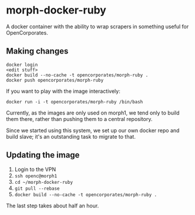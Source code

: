 # morph-docker-ruby

A docker container with the ability to wrap scrapers in something useful for
OpenCorporates.

## Making changes

    docker login
    <edit stuff>
    docker build --no-cache -t opencorporates/morph-ruby .
    docker push opencorporates/morph-ruby

If you want to play with the image interactively:

    docker run -i -t opencorporates/morph-ruby /bin/bash

Currently, as the images are only used on morph1, we tend only to build them
there, rather than pushing them to a central repository.

Since we started using this system, we set up our own docker repo and build
slave; it's an outstanding task to migrate to that.

## Updating the image

1. Login to the VPN
1. `ssh openc@morph1`
1. `cd ~/morph-docker-ruby`
1. `git pull --rebase`
1. `docker build --no-cache -t opencorporates/morph-ruby .`

The last step takes about half an hour.
